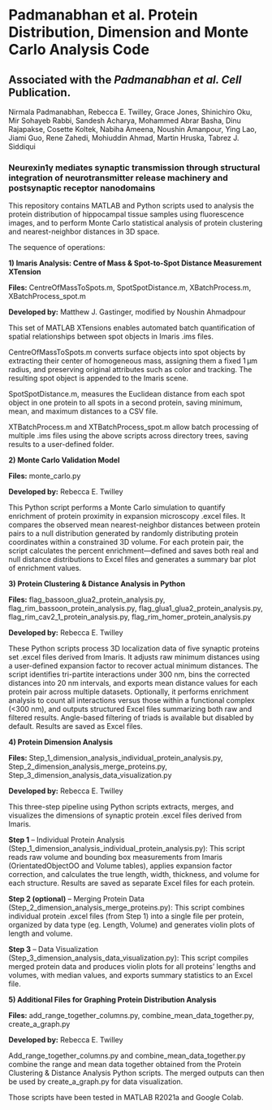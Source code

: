# Padmanabhan et al. Protein Distribution, Dimension and Monte Carlo Analysis Code

## Associated with the _Padmanabhan et al. Cell_ Publication.

Nirmala Padmanabhan, Rebecca E. Twilley, Grace Jones, Shinichiro Oku, Mir Sohayeb Rabbi, Sandesh Acharya, Mohammed Abrar Basha, Dinu Rajapakse, Cosette Koltek, Nabiha Ameena, Noushin Amanpour, Ying Lao, Jiami Guo, Rene Zahedi, Mohiuddin Ahmad, Martin Hruska, Tabrez J. Siddiqui

### Neurexin1γ mediates synaptic transmission through structural integration of neurotransmitter release machinery and postsynaptic receptor nanodomains 

This repository contains MATLAB and Python scripts used to analysis the protein distribution of hippocampal tissue samples using fluorescence images, and to perform Monte Carlo statistical analysis of protein clustering and nearest-neighbor distances in 3D space.


The sequence of operations:

**1) Imaris Analysis: Centre of Mass & Spot-to-Spot Distance Measurement XTension**
   
**Files:** CentreOfMassToSpots.m, SpotSpotDistance.m, XBatchProcess.m, XBatchProcess_spot.m

**Developed by:** Matthew J. Gastinger, modified by Noushin Ahmadpour

  This set of MATLAB XTensions enables automated batch quantification of spatial relationships between spot objects in Imaris .ims files.
  
  CentreOfMassToSpots.m converts surface objects into spot objects by extracting their center of homogeneous mass, assigning them a fixed 1 µm radius, and preserving original attributes such as color and tracking. The resulting spot object is appended to the Imaris scene. 
  
  SpotSpotDistance.m, measures the Euclidean distance from each spot object in one protein to all spots in a second protein, saving minimum, mean, and maximum distances to a CSV file.
  
   XTBatchProcess.m and XTBatchProcess_spot.m allow batch processing of multiple .ims files using the above scripts across directory trees, saving results to a user-defined folder.

   

**2) Monte Carlo Validation Model**

**Files:** monte_carlo.py

**Developed by:** Rebecca E. Twilley

  This Python script performs a Monte Carlo simulation to quantify enrichment of protein proximity in expansion microscopy .excel files. It compares the observed mean nearest-neighbor distances between protein pairs to a null distribution generated by randomly distributing protein coordinates within a constrained 3D volume. For each protein pair, the script calculates the percent enrichment—defined and saves both real and null distance distributions to Excel files and generates a summary bar plot of enrichment values.


**3) Protein Clustering & Distance Analysis in Python**

**Files:** flag_bassoon_glua2_protein_analysis.py, flag_rim_bassoon_protein_analysis.py, flag_glua1_glua2_protein_analysis.py, flag_rim_cav2_1_protein_analysis.py, flag_rim_homer_protein_analysis.py

**Developed by:** Rebecca E. Twilley

   These Python scripts process 3D localization data of five synaptic proteins set .excel files derived from Imaris. It adjusts raw minimum distances using a user-defined expansion factor to recover actual minimum distances. The script identifies tri-partite interactions under 300 nm, bins the corrected distances into 20 nm intervals, and exports mean distance values for each protein pair across multiple datasets. Optionally, it performs enrichment analysis to count all interactions versus those within a functional complex (<300 nm), and outputs structured Excel files summarizing both raw and filtered results. Angle-based filtering of triads is available but disabled by default. Results are saved as Excel files.



**4) Protein Dimension Analysis**

**Files:** Step_1_dimension_analysis_individual_protein_analysis.py, Step_2_dimension_analysis_merge_proteins.py, Step_3_dimension_analysis_data_visualization.py

**Developed by:** Rebecca E. Twilley

  This three-step pipeline using Python scripts extracts, merges, and visualizes the dimensions of synaptic protein .excel files derived from Imaris.
  
  **Step 1** – Individual Protein Analysis (Step_1_dimension_analysis_individual_protein_analysis.py): This script reads raw volume and bounding box measurements from Imaris (OrientatedObjectOO and Volume tables), applies expansion factor correction, and calculates the true length, width, thickness, and volume for each structure. Results are saved as separate Excel files for each protein.

  **Step 2 (optional)** – Merging Protein Data (Step_2_dimension_analysis_merge_proteins.py): This script combines individual protein .excel files (from Step 1) into a single file per protein, organized by data type (eg. Length, Volume) and generates violin plots of length and volume. 
  
  **Step 3** – Data Visualization (Step_3_dimension_analysis_data_visualization.py): This script compiles merged protein data and produces violin plots for all proteins’ lengths and volumes, with median values, and exports summary statistics to an Excel file.



**5) Additional Files for Graphing Protein Distribution Analysis**

**Files:** add_range_together_columns.py, combine_mean_data_together.py, create_a_graph.py

**Developed by:** Rebecca E. Twilley

  Add_range_together_columns.py and combine_mean_data_together.py combine the range and mean data together obtained from the Protein Clustering & Distance Analysis Python scripts. The merged outputs can then be used by create_a_graph.py for data visualization.

Those scripts have been tested in MATLAB R2021a and Google Colab.


